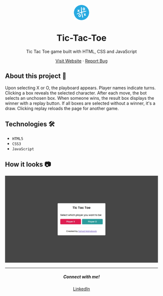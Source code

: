 <div align = "center">
    <img src="./Images/favicon.png" alt="Logo" width="50px">
</div>

<h1 align = "center"><b>Tic-Tac-Toe</b></h1>
<p align = "center">Tic Tac Toe game built with HTML, CSS and JavaScript </p>

<p align="center">
    <a href="https://tic-tac-toe-sahadcmd.vercel.app/" target="_blank">Visit Website</a>
    ·
    <a href="https://github.com/sahadcmd/Tic-Tac-Toe/issues" target="_blank">Report Bug</a>
</p>  


## About this project 🚀

Upon selecting X or O, the playboard appears. Player names indicate turns. Clicking a box reveals the selected character. After each move, the bot selects an unchosen box. When someone wins, the result box displays the winner with a replay button. If all boxes are selected without a winner, it's a draw. Clicking replay reloads the page for another game.

## Technologies 🛠️ 

* `HTML5`
* `CSS3`
* `JavaScript`

## How it looks 📷

<div align="center">
    <img src="./Images/Screenshot.jpeg">
</div>



<hr>
<h5 align="center">Connect with me!</h5>
<p align="center">
    <a href="https://www.linkedin.com/in/sahadmahaboobp" target="_blank">LinkedIn</a>
</p>

